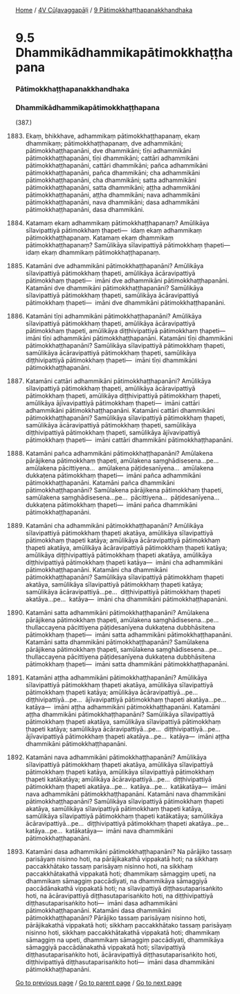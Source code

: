 
[Home](/) / [4V Cūḷavaggapāḷi](/tipitaka/4V.md) / [9 Pātimokkhaṭṭhapanakkhandhaka](/tipitaka/4V/9.md)

# 9.5 Dhammikādhammikapātimokkhaṭṭhapana

### Pātimokkhaṭṭhapanakkhandhaka

### Dhammikādhammikapātimokkhaṭṭhapana

(387.)

1883. Ekaṃ, bhikkhave, adhammikaṃ pātimokkhaṭṭhapanaṃ, ekaṃ dhammikaṃ; pātimokkhaṭṭhapanaṃ, dve adhammikāni; pātimokkhaṭṭhapanāni, dve dhammikāni; tīṇi adhammikāni pātimokkhaṭṭhapanāni, tīṇi dhammikāni; cattāri adhammikāni pātimokkhaṭṭhapanāni, cattāri dhammikāni; pañca adhammikāni pātimokkhaṭṭhapanāni, pañca dhammikāni; cha adhammikāni pātimokkhaṭṭhapanāni, cha dhammikāni; satta adhammikāni pātimokkhaṭṭhapanāni, satta dhammikāni; aṭṭha adhammikāni pātimokkhaṭṭhapanāni, aṭṭha dhammikāni; nava adhammikāni pātimokkhaṭṭhapanāni, nava dhammikāni; dasa adhammikāni pātimokkhaṭṭhapanāni, dasa dhammikāni.

1884. Katamaṃ ekaṃ adhammikaṃ pātimokkhaṭṭhapanaṃ? Amūlikāya sīlavipattiyā pātimokkhaṃ ṭhapeti—  idaṃ ekaṃ adhammikaṃ pātimokkhaṭṭhapanaṃ. Katamaṃ ekaṃ dhammikaṃ pātimokkhaṭṭhapanaṃ? Samūlikāya sīlavipattiyā pātimokkhaṃ ṭhapeti—  idaṃ ekaṃ dhammikaṃ pātimokkhaṭṭhapanaṃ.

1885. Katamāni dve adhammikāni pātimokkhaṭṭhapanāni? Amūlikāya sīlavipattiyā pātimokkhaṃ ṭhapeti, amūlikāya ācāravipattiyā pātimokkhaṃ ṭhapeti—  imāni dve adhammikāni pātimokkhaṭṭhapanāni. Katamāni dve dhammikāni pātimokkhaṭṭhapanāni? Samūlikāya sīlavipattiyā pātimokkhaṃ ṭhapeti, samūlikāya ācāravipattiyā pātimokkhaṃ ṭhapeti—  imāni dve dhammikāni pātimokkhaṭṭhapanāni.

1886. Katamāni tīṇi adhammikāni pātimokkhaṭṭhapanāni? Amūlikāya sīlavipattiyā pātimokkhaṃ ṭhapeti, amūlikāya ācāravipattiyā pātimokkhaṃ ṭhapeti, amūlikāya diṭṭhivipattiyā pātimokkhaṃ ṭhapeti—  imāni tīṇi adhammikāni pātimokkhaṭṭhapanāni. Katamāni tīṇi dhammikāni pātimokkhaṭṭhapanāni? Samūlikāya sīlavipattiyā pātimokkhaṃ ṭhapeti, samūlikāya ācāravipattiyā pātimokkhaṃ ṭhapeti, samūlikāya diṭṭhivipattiyā pātimokkhaṃ ṭhapeti—  imāni tīṇi dhammikāni pātimokkhaṭṭhapanāni.

1887. Katamāni cattāri adhammikāni pātimokkhaṭṭhapanāni? Amūlikāya sīlavipattiyā pātimokkhaṃ ṭhapeti, amūlikāya ācāravipattiyā pātimokkhaṃ ṭhapeti, amūlikāya diṭṭhivipattiyā pātimokkhaṃ ṭhapeti, amūlikāya ājīvavipattiyā pātimokkhaṃ ṭhapeti—  imāni cattāri adhammikāni pātimokkhaṭṭhapanāni. Katamāni cattāri dhammikāni pātimokkhaṭṭhapanāni? Samūlikāya sīlavipattiyā pātimokkhaṃ ṭhapeti, samūlikāya ācāravipattiyā pātimokkhaṃ ṭhapeti, samūlikāya diṭṭhivipattiyā pātimokkhaṃ ṭhapeti, samūlikāya ājīvavipattiyā pātimokkhaṃ ṭhapeti—  imāni cattāri dhammikāni pātimokkhaṭṭhapanāni.

1888. Katamāni pañca adhammikāni pātimokkhaṭṭhapanāni? Amūlakena pārājikena pātimokkhaṃ ṭhapeti, amūlakena saṃghādisesena…pe…  amūlakena pācittiyena…  amūlakena pāṭidesanīyena…  amūlakena dukkaṭena pātimokkhaṃ ṭhapeti—  imāni pañca adhammikāni pātimokkhaṭṭhapanāni. Katamāni pañca dhammikāni pātimokkhaṭṭhapanāni? Samūlakena pārājikena pātimokkhaṃ ṭhapeti, samūlakena saṃghādisesena…pe…  pācittiyena…  pāṭidesanīyena…  dukkaṭena pātimokkhaṃ ṭhapeti—  imāni pañca dhammikāni pātimokkhaṭṭhapanāni.

1889. Katamāni cha adhammikāni pātimokkhaṭṭhapanāni? Amūlikāya sīlavipattiyā pātimokkhaṃ ṭhapeti akatāya, amūlikāya sīlavipattiyā pātimokkhaṃ ṭhapeti katāya; amūlikāya ācāravipattiyā pātimokkhaṃ ṭhapeti akatāya, amūlikāya ācāravipattiyā pātimokkhaṃ ṭhapeti katāya; amūlikāya diṭṭhivipattiyā pātimokkhaṃ ṭhapeti akatāya, amūlikāya diṭṭhivipattiyā pātimokkhaṃ ṭhapeti katāya—  imāni cha adhammikāni pātimokkhaṭṭhapanāni. Katamāni cha dhammikāni pātimokkhaṭṭhapanāni? Samūlikāya sīlavipattiyā pātimokkhaṃ ṭhapeti akatāya, samūlikāya sīlavipattiyā pātimokkhaṃ ṭhapeti katāya; samūlikāya ācāravipattiyā…pe…  diṭṭhivipattiyā pātimokkhaṃ ṭhapeti akatāya…pe…  katāya—  imāni cha dhammikāni pātimokkhaṭṭhapanāni.

1890. Katamāni satta adhammikāni pātimokkhaṭṭhapanāni? Amūlakena pārājikena pātimokkhaṃ ṭhapeti, amūlakena saṃghādisesena…pe…  thullaccayena pācittiyena pāṭidesanīyena dukkaṭena dubbhāsitena pātimokkhaṃ ṭhapeti—  imāni satta adhammikāni pātimokkhaṭṭhapanāni. Katamāni satta dhammikāni pātimokkhaṭṭhapanāni? Samūlakena pārājikena pātimokkhaṃ ṭhapeti, samūlakena saṃghādisesena…pe…  thullaccayena pācittiyena pāṭidesanīyena dukkaṭena dubbhāsitena pātimokkhaṃ ṭhapeti—  imāni satta dhammikāni pātimokkhaṭṭhapanāni.

1891. Katamāni aṭṭha adhammikāni pātimokkhaṭṭhapanāni? Amūlikāya sīlavipattiyā pātimokkhaṃ ṭhapeti akatāya, amūlikāya sīlavipattiyā pātimokkhaṃ ṭhapeti katāya; amūlikāya ācāravipattiyā…pe…  diṭṭhivipattiyā…pe…  ājīvavipattiyā pātimokkhaṃ ṭhapeti akatāya…pe…  katāya—  imāni aṭṭha adhammikāni pātimokkhaṭṭhapanāni. Katamāni aṭṭha dhammikāni pātimokkhaṭṭhapanāni? Samūlikāya sīlavipattiyā pātimokkhaṃ ṭhapeti akatāya, samūlikāya sīlavipattiyā pātimokkhaṃ ṭhapeti katāya; samūlikāya ācāravipattiyā…pe…  diṭṭhivipattiyā…pe…  ājīvavipattiyā pātimokkhaṃ ṭhapeti akatāya…pe…  katāya—  imāni aṭṭha dhammikāni pātimokkhaṭṭhapanāni.

1892. Katamāni nava adhammikāni pātimokkhaṭṭhapanāni? Amūlikāya sīlavipattiyā pātimokkhaṃ ṭhapeti akatāya, amūlikāya sīlavipattiyā pātimokkhaṃ ṭhapeti katāya, amūlikāya sīlavipattiyā pātimokkhaṃ ṭhapeti katākatāya; amūlikāya ācāravipattiyā…pe…  diṭṭhivipattiyā pātimokkhaṃ ṭhapeti akatāya…pe…  katāya…pe…  katākatāya—  imāni nava adhammikāni pātimokkhaṭṭhapanāni. Katamāni nava dhammikāni pātimokkhaṭṭhapanāni? Samūlikāya sīlavipattiyā pātimokkhaṃ ṭhapeti akatāya, samūlikāya sīlavipattiyā pātimokkhaṃ ṭhapeti katāya, samūlikāya sīlavipattiyā pātimokkhaṃ ṭhapeti katākatāya; samūlikāya ācāravipattiyā…pe…  diṭṭhivipattiyā pātimokkhaṃ ṭhapeti akatāya…pe…  katāya…pe…  katākatāya—  imāni nava dhammikāni pātimokkhaṭṭhapanāni.

1893. Katamāni dasa adhammikāni pātimokkhaṭṭhapanāni? Na pārājiko tassaṃ parisāyaṃ nisinno hoti, na pārājikakathā vippakatā hoti; na sikkhaṃ paccakkhātako tassaṃ parisāyaṃ nisinno hoti, na sikkhaṃ paccakkhātakathā vippakatā hoti; dhammikaṃ sāmaggiṃ upeti, na dhammikaṃ sāmaggiṃ paccādiyati, na dhammikāya sāmaggiyā paccādānakathā vippakatā hoti; na sīlavipattiyā diṭṭhasutaparisaṅkito hoti, na ācāravipattiyā diṭṭhasutaparisaṅkito hoti, na diṭṭhivipattiyā diṭṭhasutaparisaṅkito hoti—  imāni dasa adhammikāni pātimokkhaṭṭhapanāni. Katamāni dasa dhammikāni pātimokkhaṭṭhapanāni? Pārājiko tassaṃ parisāyaṃ nisinno hoti, pārājikakathā vippakatā hoti; sikkhaṃ paccakkhātako tassaṃ parisāyaṃ nisinno hoti, sikkhaṃ paccakkhātakathā vippakatā hoti; dhammikaṃ sāmaggiṃ na upeti, dhammikaṃ sāmaggiṃ paccādiyati, dhammikāya sāmaggiyā paccādānakathā vippakatā hoti; sīlavipattiyā diṭṭhasutaparisaṅkito hoti, ācāravipattiyā diṭṭhasutaparisaṅkito hoti, diṭṭhivipattiyā diṭṭhasutaparisaṅkito hoti—  imāni dasa dhammikāni pātimokkhaṭṭhapanāni.

[Go to previous page](/tipitaka/4V/9/9.4.md) / [Go to parent page](/tipitaka/4V/9.md) / [Go to next page](/tipitaka/4V/9/9.6.md)



